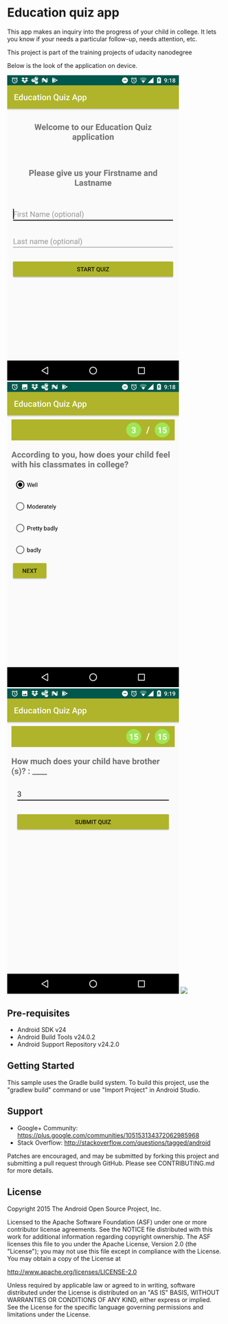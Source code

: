 Education quiz app
===================================
This app makes an inquiry into the progress of your child in college. It lets you know if your needs a particular follow-up, needs attention, etc.

This project is part of the training projects of udacity nanodegree

Below is the look of the application on device.

<img src="quizappscreenshots/startscreen.png" width="400" >

<img src="quizappscreenshots/quiz3screen.png" width="400" >

<img src="quizappscreenshots/quiz15screen.png" width="400" >

<img src="quizappscreenshots/resultscreen.png.png" width="400" >


Pre-requisites
--------------

- Android SDK v24
- Android Build Tools v24.0.2
- Android Support Repository v24.2.0

Getting Started
---------------

This sample uses the Gradle build system. To build this project, use the
"gradlew build" command or use "Import Project" in Android Studio.

Support
-------

- Google+ Community: https://plus.google.com/communities/105153134372062985968
- Stack Overflow: http://stackoverflow.com/questions/tagged/android

Patches are encouraged, and may be submitted by forking this project and
submitting a pull request through GitHub. Please see CONTRIBUTING.md for more details.

License
-------

Copyright 2015 The Android Open Source Project, Inc.

Licensed to the Apache Software Foundation (ASF) under one or more contributor
license agreements.  See the NOTICE file distributed with this work for
additional information regarding copyright ownership.  The ASF licenses this
file to you under the Apache License, Version 2.0 (the "License"); you may not
use this file except in compliance with the License.  You may obtain a copy of
the License at

http://www.apache.org/licenses/LICENSE-2.0

Unless required by applicable law or agreed to in writing, software
distributed under the License is distributed on an "AS IS" BASIS, WITHOUT
WARRANTIES OR CONDITIONS OF ANY KIND, either express or implied.  See the
License for the specific language governing permissions and limitations under
the License.

